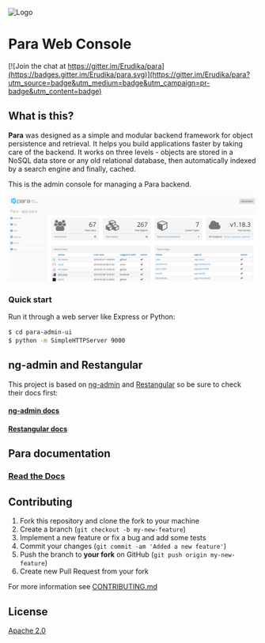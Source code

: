 ![Logo](https://s3-eu-west-1.amazonaws.com/org.paraio/para.png)

# Para Web Console

[![Join the chat at https://gitter.im/Erudika/para](https://badges.gitter.im/Erudika/para.svg)](https://gitter.im/Erudika/para?utm_source=badge&utm_medium=badge&utm_campaign=pr-badge&utm_content=badge)

## What is this?

**Para** was designed as a simple and modular backend framework for object persistence and retrieval.
It helps you build applications faster by taking care of the backend. It works on three levels -
objects are stored in a NoSQL data store or any old relational database, then automatically indexed
by a search engine and finally, cached.

This is the admin console for managing a Para backend.

![screenshot](images/grab.png)

### Quick start

Run it through a web server like Express or Python:
```sh
$ cd para-admin-ui
$ python -m SimpleHTTPServer 9000
```

## ng-admin and Restangular 

This project is based on [ng-admin](https://github.com/marmelab/ng-admin) and [Restangular](https://github.com/mgonto/restangular)
so be sure to check their docs first:

#### [ng-admin docs](http://ng-admin-book.marmelab.com)

#### [Restangular docs](https://github.com/mgonto/restangular#table-of-contents)

## Para documentation

### [Read the Docs](http://paraio.org/docs)

## Contributing

1. Fork this repository and clone the fork to your machine
2. Create a branch (`git checkout -b my-new-feature`)
3. Implement a new feature or fix a bug and add some tests
4. Commit your changes (`git commit -am 'Added a new feature'`)
5. Push the branch to **your fork** on GitHub (`git push origin my-new-feature`)
6. Create new Pull Request from your fork

For more information see [CONTRIBUTING.md](https://github.com/Erudika/para/blob/master/CONTRIBUTING.md)

## License
[Apache 2.0](LICENSE)
